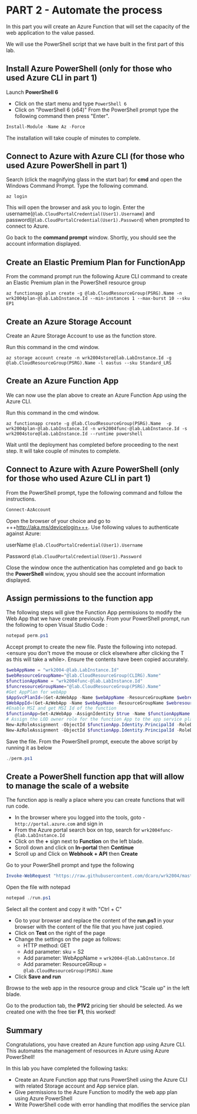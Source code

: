 # PART 2 - Automate the process

In this part you will create an Azure Function that will set the capacity of the web application to the value passed.

We will use the PowerShell script that we have built in the first part of this lab.

## Install Azure PowerShell (only for those who used Azure CLI in part 1)
Launch **PowerShell 6**
- Click on the start menu and type `PowerShell 6`
- Click on "PowerShell 6 (x64)"
From the PowerShell prompt type the following command then press "Enter".

```PowerShell
Install-Module -Name Az -Force
```
The installation will take couple of minutes to complete.

## Connect to Azure with Azure CLI (for those who used Azure PowerShell in part 1)
Search (click the magnifying glass in the start bar) for **cmd** and open the  Windows Command Prompt. Type the following command. 
```CLI
az login
```
This will open the browser and ask you to login. Enter the username(`@lab.CloudPortalCredential(User1).Username`) and password(`@lab.CloudPortalCredential(User1).Password`) when prompted to connect to Azure.

Go back to the **command prompt** window. Shortly, you should see the account information displayed.

## Create an Elastic Premium Plan for FunctionApp
From the command prompt run the following Azure CLI command to create an Elastic Premium plan in the PowerShell resource group

```CLI
az functionapp plan create -g @lab.CloudResourceGroup(PSRG).Name -n wrk2004plan-@lab.LabInstance.Id --min-instances 1 --max-burst 10 --sku EP1
```

## Create an Azure Storage Account
Create an Azure Storage Account to use as the function store.

Run this command in the cmd window.
```CLI
az storage account create -n wrk2004store@lab.LabInstance.Id -g @lab.CloudResourceGroup(PSRG).Name -l eastus --sku Standard_LRS
```

## Create an Azure Function App
We can now use the plan above to create an Azure Function App using the Azure CLI.

Run this command in the cmd window.

```CLI
az functionapp create -g @lab.CloudResourceGroup(PSRG).Name  -p wrk2004plan-@lab.LabInstance.Id -n wrk2004func-@lab.LabInstance.Id -s wrk2004store@lab.LabInstance.Id --runtime powershell
```

Wait until the deployment has completed before proceeding to the next step. It will take couple of minutes to complete.

## Connect to Azure with Azure PowerShell (only for those who used Azure CLI in part 1)
From the PowerShell prompt, type the following command and follow the instructions.

```PowerShell
Connect-AzAccount
```
Open the browser of your choice and go to +++http://aka.ms/devicelogin+++. Use following values to authenticate against Azure:

userName
    ```@lab.CloudPortalCredential(User1).Username```

Password
    ```@lab.CloudPortalCredential(User1).Password```

Close the window once the authentication has completed and go back to the **PowerShell** window, yyou should see the account information displayed.

## Assign permissions to the function app
The following steps will give the Function App permissions to modify the Web App that we have create previously.
From your PowerShell prompt, run the following to open Visual Studio Code :
```PowerShell
notepad perm.ps1
```
Accept prompt to create the new file. Paste the following into notepad.<ensure you don't move the mouse or click elsewhere after clicking the T as this will take a while>. Ensure the contents have been copied accurately. 
```PowerShell
$webAppName = "wrk2004-@lab.LabInstance.Id"
$webResourceGroupName="@lab.CloudResourceGroup(CLIRG).Name"
$functionAppName = "wrk2004func-@lab.LabInstance.Id"
$funcresourceGroupName="@lab.CloudResourceGroup(PSRG).Name"
#Get AppPlan for webApp
$AppSvcPlanId=(Get-AzWebApp -Name $webAppName -ResourceGroupName $webresourceGroupName).ServerFarmId
$WebAppId=(Get-AzWebApp -Name $webAppName -ResourceGroupName $webresourceGroupName).Id
#Enable MSI and get MSI Id of the function
$functionApp=Set-AzWebApp -AssignIdentity $true -Name $functionAppName -ResourceGroupName $funcresourceGroupName
# Assign the LOD owner role for the function App to the app service plan
New-AzRoleAssignment -ObjectId $functionApp.Identity.PrincipalId -RoleDefinitionName "LOD Owner" -Scope $AppSvcPlanId
New-AzRoleAssignment -ObjectId $functionApp.Identity.PrincipalId -RoleDefinitionName "LOD Owner" -Scope $WebAppId
```
Save the file. From the PowerShell prompt, execute the above script by running it as below
```PowerShell
./perm.ps1
```

## Create a PowerShell function app that will allow to manage the scale of a website

The function app is really a place where you can create functions that will run code.
- In the browser where you logged into the tools, goto - `http://portal.azure.com` and sign in
- From the Azure portal search box on top, search for `wrk2004func-@lab.LabInstance.Id`
- Click on the **+** sign next to **Function** on the left blade.
- Scroll down and click on **In-portal** then **Continue**
- Scroll up and Click on **Webhook + API** then **Create**

Go to your PowerShell prompt and type the following

```PowerShell
Invoke-WebRequest "https://raw.githubusercontent.com/dcaro/wrk2004/master/run.ps1" -OutFile ./run.ps1
```

Open the file with notepad

```PowerShell
notepad ./run.ps1
```

Select all the content and copy it with "Ctrl + C"

- Go to your browser and replace the content of the **run.ps1** in your browser with the content of the file that you have just copied.
- Click on **Test** on the right of the page
- Change the settings on the page as follows:
  - HTTP method: GET
  - Add parameter: sku = S2
  - Add parameter: WebAppName = `wrk2004-@lab.LabInstance.Id`
  - Add parameter: ResourceGRoup = `@lab.CloudResourceGroup(PSRG).Name` 
- Click **Save and run**

Browse to the web app in the resource group and click "Scale up" in the left blade.

Go to the production tab, the **P1V2** pricing tier should be selected. As we created one with the free tier **F1**, this worked!

## Summary
Congratulations, you have created an  Azure function app using Azure CLI. This automates the management of resources in Azure using Azure PowerShell!

In this lab you have completed the following tasks:
- Create an Azure Function app that runs PowerShell using the Azure CLI with related Storage account and App service plan.
- Give permissions to the Azure Function to modify the web app plan using Azure PowerShell
- Write PowerShell code with error handling that modifies the service plan
